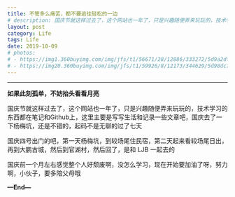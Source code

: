 ```yaml
---
title: 不管多么痛苦，都不要逃往轻松的一边
# description: 国庆节就这样过去了，这个网站也一年了，只是兴趣随便弄来玩玩的，技术学习的东西都在笔记和Github上，这里主要是写写生活和记录一些文章吧...
layout: post
category: Life
tags: Life
date: 2019-10-09
# photos:
# - https://img1.360buyimg.com/img/jfs/t1/56671/28/12886/333272/5d9a2dfaE23690469/7c5ca10053d0bf2f.jpg
# - https://img20.360buyimg.com/img/jfs/t1/59926/8/12173/344629/5d98dc7aE7093f7fe/9ffb5dffe94218d5.jpg
---
```


<div id="dplayer-2019-10-09"></div>

<script>$(function(){var dp = new DPlayer({container: document.getElementById('dplayer-2019-10-09'),screenshot: false,video: {url:'https://dolyw.gitee.io/video/Fractures.mp4',pic:'https://cdn.jsdelivr.net/gh/wliduo/CDN@master/wallpaper/201911/20191107010.jpg'}});})</script>

-----

<!-- <p align="center"><b>如果此刻孤单，不妨抬头看看月亮</b></p> -->

<p><b>如果此刻孤单，不妨抬头看看月亮</b></p>

国庆节就这样过去了，这个网站也一年了，只是兴趣随便弄来玩玩的，技术学习的东西都在笔记和Github上，这里主要是写写生活和记录一些文章吧，国庆去了一下杨梅坑，还是不错的，起码不是无聊的过了七天

国庆四号出门的吧，第一天杨梅坑，到较场尾住民宿，第二天起来看较场尾日出，再到大鹏古城，然后到官湖村，然后回了，是和 LJB 一起去的

国庆前一个月左右感觉整个人好颓废啊，没怎么学习，现在开始要加油了呀，努力啊，小伙子，要多陪父母哦

**—End—**